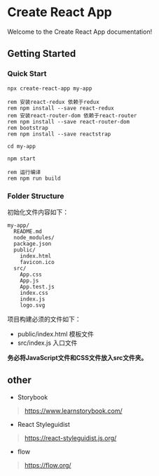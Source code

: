 # Create React App
Welcome to the Create React App documentation!
## Getting Started

### Quick Start

```CMD
npx create-react-app my-app

rem 安装react-redux 依赖于redux
rem npm install --save react-redux
rem 安装react-router-dom 依赖于react-router
rem npm install --save react-router-dom
rem bootstrap
rem npm install --save reactstrap

cd my-app

npm start

rem 运行编译
rem npm run build
```

### Folder Structure
初始化文件内容如下：
```
my-app/
  README.md
  node_modules/
  package.json
  public/
    index.html
    favicon.ico
  src/
    App.css
    App.js
    App.test.js
    index.css
    index.js
    logo.svg
```
项目构建必须的文件如下：
- public/index.html 模板文件
- src/index.js 入口文件

**务必将JavaScript文件和CSS文件放入src文件夹。**


## other
- Storybook
> https://www.learnstorybook.com/
- React Styleguidist
> https://react-styleguidist.js.org/
- flow
> https://flow.org/